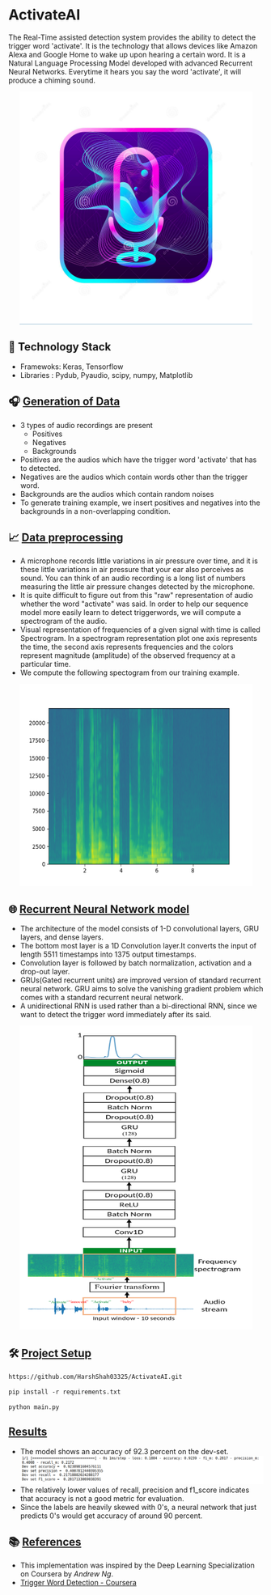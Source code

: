 # ActivateAI
The Real-Time assisted detection system provides the ability to detect the trigger word 'activate'.
It is the technology that allows devices like Amazon Alexa and Google Home to wake up upon hearing a certain word.
It is a Natural Language Processing Model developed with advanced Recurrent Neural Networks.
Everytime it hears you say the word 'activate', it will produce a chiming sound.

<p align="center">
  <img width="460" height="460" src="/assets/logo.png">
</p>


<!-- ## Table of Contents

- [Generation of Data](#generation-of-data)
- [Data preprocessing](#preprocessing-the-data)
- [Recurrent Neural Network Model](#recurrent-neural-network-model)
- [Training and development](#training-and-development)
- [Demo](#demo)
- [References](#references) -->

## 🤖 Technology Stack
- Framewoks: Keras, Tensorflow
- Libraries : Pydub, Pyaudio, scipy, numpy, Matplotlib


## 🎧 [Generation of Data](#sections)

- 3 types of audio recordings are present
  - Positives
  - Negatives
  - Backgrounds
- Positives are the audios which have the trigger word 'activate' that has to detected.
- Negatives are the audios which contain words other than the trigger word.
- Backgrounds are the audios which contain random noises
- To generate training example, we insert positives and negatives into the backgrounds in a non-overlapping condition.

## 📈 [Data preprocessing](#sections)
- A microphone records little variations in air pressure over time, and it is these little variations in air pressure that your ear also perceives as sound. You can think of an audio recording is a long list of numbers measuring the little air pressure changes detected by the microphone. 
- It is quite difficult to figure out from this "raw" representation of audio whether the word "activate" was said. In order to help our sequence model more easily learn to detect triggerwords, we will compute a spectrogram of the audio.
- Visual representation of frequencies of a given signal with time is called Spectrogram. In a spectrogram representation plot one axis represents the time, the second axis represents frequencies and the colors represent magnitude (amplitude) of the observed frequency at a particular time.
- We compute the following spectogram from our training example.

<p align="center">
  <img width="460" height="400" src="/assets/spectrogram.png">
</p>



## 🌐 [Recurrent Neural Network model](#sections)

- The architecture of the model consists of 1-D convolutional layers, GRU layers, and dense layers.
- The bottom most layer is a 1D Convolution layer.It converts the input of length 5511 timestamps into 1375 output timestamps.
- Convolution layer is followed by batch normalization, activation and a drop-out layer.
- GRUs(Gated recurrent units) are improved version of standard recurrent neural network. GRU aims to solve the vanishing gradient problem which comes with a standard recurrent neural network.
- A unidirectional RNN is used rather than a bi-directional RNN, since we want to detect the trigger word immediately after its said.

<p align="center">
  <img width="460" height="600" src="/assets/model.png">
</p>

<!-- ## [Training and development](#sections)
- The model has about 50,000 trainable parameters. The model is trained on a large training set of 4000 examples generated.
- Adam optimizer and binary_crossentropy loss function were used for training.
 -->
## 🛠️ [Project Setup](#sections)

```
https://github.com/HarshShah03325/ActivateAI.git
```
```
pip install -r requirements.txt
```
```
python main.py
```


## [Results](#sections)
- The model shows an accuracy of 92.3 percent on the dev-set.
![](assets/metrics.png)
- The relatively lower values of recall, precision and f1_score indicates that accuracy is not a good metric for evaluation.
- Since the labels are heavily skewed with 0's, a neural network that just predicts 0's would get accuracy of around 90 percent.




## 📚 [References](#sections)
- This implementation was inspired by the Deep Learning Specialization on Coursera by _Andrew Ng_.
- [Trigger Word Detection - Coursera](https://www.coursera.org/learn/nlp-sequence-models/lecture/Li4ts/trigger-word-detection)




